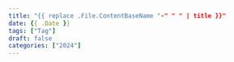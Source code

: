 ```yaml
---
title: "{{ replace .File.ContentBaseName "-" " " | title }}"
date: {{ .Date }}
tags: ["Tag"]
draft: false
categories: ["2024"]
---
```


<!---![name](https://github.com/246p/blog/blob/main/Hugo/blog/content/post/hacking/image/FILENAME.png?raw=true)>